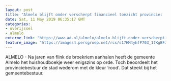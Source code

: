 ```yaml
---
layout: post
title: "Almelo blijft onder verscherpt financieel toezicht provincie: ‘Herstel is nog erg broos’"
date: Sat, 11 May 2019 06:35:17 GMT
categories: 
- overijssel 
- almelo 
externe_link: "https://www.ad.nl/almelo/almelo-blijft-onder-verscherpt-financieel-toezicht-provincie-herstel-is-nog-erg-broos~a3d5f830/"
feature_image: "https://images4.persgroep.net/rcs/s17HM4yhfP703_1tKgBFJc1LAEQ/diocontent/76014140/_fitwidth/400/?appId=21791a8992982cd8da851550a453bd7f&quality=0.7"
---
```


ALMELO - Na jaren van flink de broekriem aanhalen heeft de gemeente Almelo het huishoudboekje weer enigszins op orde. Toch beoordeelt het provinciebestuur de stad wederom met de kleur ‘rood’. Dat steekt bij het gemeentebestuur.
